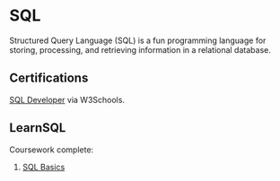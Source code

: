 # SQL

Structured Query Language (SQL) is a fun programming language for storing, processing, and retrieving information in a relational database.
 
## Certifications

[SQL Developer](https://verify.w3schools.com/1MSUHZ58B6) via W3Schools.

## LearnSQL

Coursework complete:

1. [SQL Basics](/blob/main/sql/learnSQL/01_SQL_Basics.md)